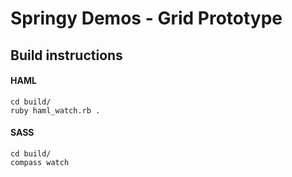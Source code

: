 Springy Demos - Grid Prototype
==============================

## Build instructions

#### HAML
```
cd build/
ruby haml_watch.rb .
```

#### SASS
```
cd build/
compass watch
```
